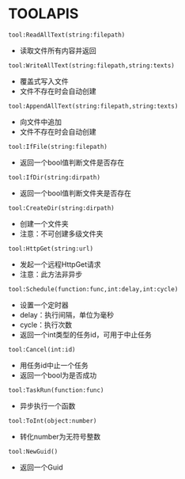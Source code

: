 # TOOLAPIS

```tool:ReadAllText(string:filepath)```

 - 读取文件所有内容并返回

```tool:WriteAllText(string:filepath,string:texts)```

 - 覆盖式写入文件
 - 文件不存在时会自动创建

```tool:AppendAllText(string:filepath,string:texts)```

 - 向文件中追加
 - 文件不存在时会自动创建

```tool:IfFile(string:filepath)```

 - 返回一个bool值判断文件是否存在

```tool:IfDir(string:dirpath)```

 - 返回一个bool值判断文件夹是否存在

```tool:CreateDir(string:dirpath)```

 - 创建一个文件夹
 - 注意：不可创建多级文件夹

```tool:HttpGet(string:url)```

 - 发起一个远程HttpGet请求
 - 注意：此方法非异步

```tool:Schedule(function:func,int:delay,int:cycle)```

 - 设置一个定时器
 - delay：执行间隔，单位为毫秒
 - cycle：执行次数
 - 返回一个int类型的任务id，可用于中止任务

```tool:Cancel(int:id)```

 - 用任务id中止一个任务
 - 返回一个bool为是否成功

```tool:TaskRun(function:func)```

 - 异步执行一个函数

```tool:ToInt(object:number)```

 - 转化number为无符号整数

```tool:NewGuid()```

 - 返回一个Guid
